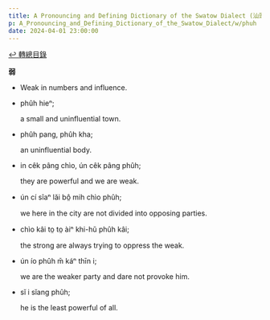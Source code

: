 ```yaml
---
title: A Pronouncing and Defining Dictionary of the Swatow Dialect (汕頭方言音義字典) / phuh
p: A_Pronouncing_and_Defining_Dictionary_of_the_Swatow_Dialect/w/phuh
date: 2024-04-01 23:00:00
---
```


[↩️ 轉總目錄](/A_Pronouncing_and_Defining_Dictionary_of_the_Swatow_Dialect)


**弱**
- Weak in numbers and influence.

- phûh hieⁿ;

  a small and uninfluential town.

- phûh pang, phûh kha;

  an uninfluential body.

- in cêk pâng chìo, ún cêk pâng phûh;

  they are powerful and we are weak.

- ún cí sîaⁿ lăi bô̤ mih chìo phûh;

  we here in the city are not divided into opposing parties.

- chìo kâi to̤ to̤ àiⁿ khi-hŭ phûh kâi;

  the strong are always trying to oppress the weak.

- ún ío phûh m̄ káⁿ thīn i;

  we are the weaker party and dare not provoke him.

- sĭ i sĭang phûh;

  he is the least powerful of all.